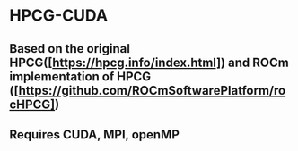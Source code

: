HPCG-CUDA
======================

## Based on the original HPCG([https://hpcg.info/index.html]) and ROCm implementation of HPCG ([https://github.com/ROCmSoftwarePlatform/rocHPCG])
## Requires CUDA, MPI, openMP
